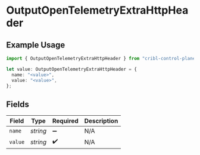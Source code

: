 # OutputOpenTelemetryExtraHttpHeader

## Example Usage

```typescript
import { OutputOpenTelemetryExtraHttpHeader } from "cribl-control-plane/models";

let value: OutputOpenTelemetryExtraHttpHeader = {
  name: "<value>",
  value: "<value>",
};
```

## Fields

| Field              | Type               | Required           | Description        |
| ------------------ | ------------------ | ------------------ | ------------------ |
| `name`             | *string*           | :heavy_minus_sign: | N/A                |
| `value`            | *string*           | :heavy_check_mark: | N/A                |